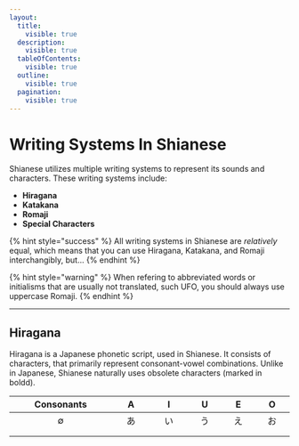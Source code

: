 ```yaml
---
layout:
  title:
    visible: true
  description:
    visible: true
  tableOfContents:
    visible: true
  outline:
    visible: true
  pagination:
    visible: true
---
```


# Writing Systems In Shianese

Shianese utilizes multiple writing systems to represent its sounds and characters. These writing systems include:&#x20;

* **Hiragana**
* **Katakana**
* **Romaji**
* **Special Characters**

{% hint style="success" %}
All writing systems in Shianese are _relatively_ equal, which means that you can use Hiragana, Katakana, and Romaji interchangibly, but...
{% endhint %}

{% hint style="warning" %}
When refering to abbreviated words or initialisms that are usually not translated, such UFO, you should always use uppercase Romaji.
{% endhint %}

***

## Hiragana

Hiragana is a Japanese phonetic script, used in Shianese. It consists of characters, that primarily represent consonant-vowel combinations. Unlike in Japanese, Shianese naturally uses obsolete characters (marked in boldd).



<table data-full-width="false"><thead><tr><th width="177" align="center">Consonants</th><th width="57" align="center">A</th><th width="55" align="center">I</th><th width="50" align="center">U</th><th width="45" align="center">E</th><th width="51" align="center">O</th></tr></thead><tbody><tr><td align="center">∅</td><td align="center">あ</td><td align="center">い</td><td align="center">う</td><td align="center">え</td><td align="center">お</td></tr><tr><td align="center"></td><td align="center"></td><td align="center"></td><td align="center"></td><td align="center"></td><td align="center"></td></tr><tr><td align="center"></td><td align="center"></td><td align="center"></td><td align="center"></td><td align="center"></td><td align="center"></td></tr></tbody></table>
